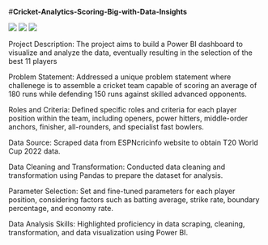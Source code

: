 #**Cricket-Analytics-Scoring-Big-with-Data-Insights**


![](https://github.com/pranav98711/Cricket-Analytics-Scoring-Big-with-Data-Insights/blob/main/GIF%20Files/project1.gif)
![](https://github.com/pranav98711/Cricket-Analytics-Scoring-Big-with-Data-Insights/blob/main/GIF%20Files/part2.gif)
![](https://github.com/pranav98711/Cricket-Analytics-Scoring-Big-with-Data-Insights/blob/main/GIF%20Files/part3.gif)




Project Description: The project aims to build a Power BI dashboard to visualize and analyze the data, eventually resulting in the selection of the best 11 players

Problem Statement: Addressed a unique problem statement where challenege is to assemble a cricket team capable of scoring an average of 180 runs while defending 150 runs against skilled advanced opponents.

Roles and Criteria: Defined specific roles and criteria for each player position within the team, including openers, power hitters, middle-order anchors, finisher, all-rounders, and specialist fast bowlers.

Data Source: Scraped data from ESPNcricinfo website to obtain T20 World Cup 2022 data.

Data Cleaning and Transformation: Conducted data cleaning and transformation using Pandas to prepare the dataset for analysis.

Parameter Selection: Set and fine-tuned parameters for each player position, considering factors such as batting average, strike rate, boundary percentage, and economy rate.

Data Analysis Skills: Highlighted proficiency in data scraping, cleaning, transformation, and data visualization using Power BI.
